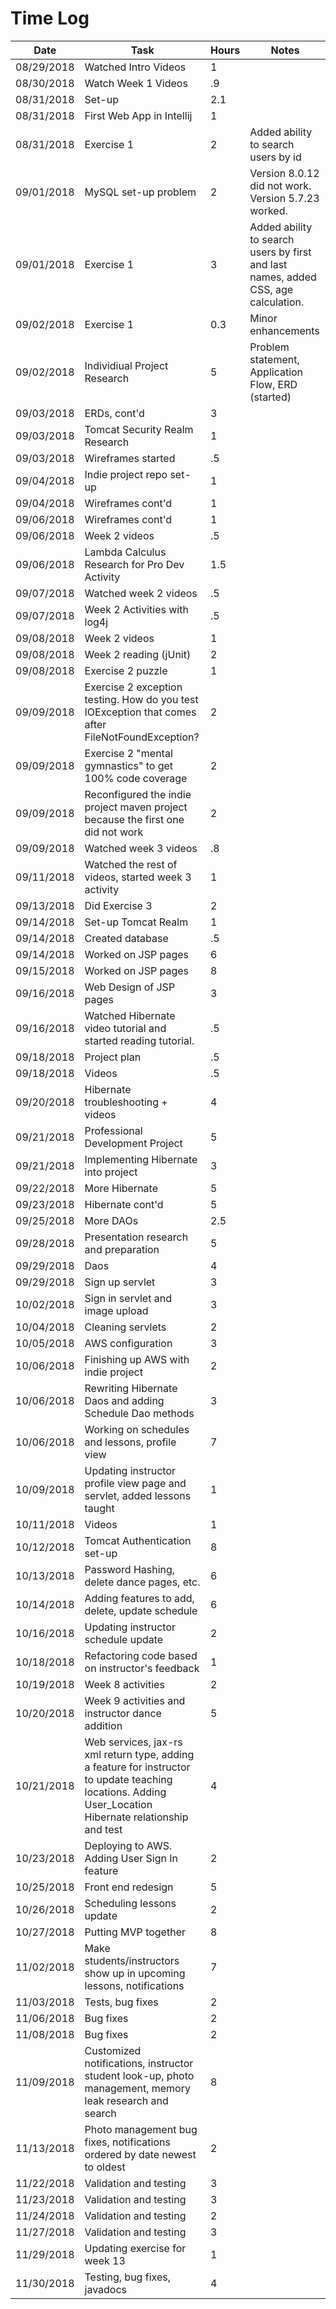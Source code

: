 # Time Log

| Date | Task | Hours | Notes|
|------|------|-------|------|
|08/29/2018|Watched Intro Videos|1|
|08/30/2018|Watch Week 1 Videos|.9|
|08/31/2018|Set-up|2.1
|08/31/2018|First Web App in Intellij|1|
|08/31/2018|Exercise 1|2|Added ability to search users by id|
|09/01/2018|MySQL set-up problem|2|Version 8.0.12 did not work. Version 5.7.23 worked.|
|09/01/2018|Exercise 1|3| Added ability to search users by first and last names, added CSS, age calculation.|
|09/02/2018|Exercise 1|0.3|Minor enhancements|
|09/02/2018|Individiual Project Research|5|Problem statement, Application Flow, ERD (started)|
|09/03/2018|ERDs, cont'd|3|
|09/03/2018|Tomcat Security Realm Research|1|
|09/03/2018|Wireframes started|.5|
|09/04/2018|Indie project repo set-up|1|
|09/04/2018|Wireframes cont'd|1|
|09/06/2018|Wireframes cont'd|1|
|09/06/2018|Week 2 videos|.5|
|09/06/2018|Lambda Calculus Research for Pro Dev Activity|1.5|
|09/07/2018|Watched week 2 videos|.5|
|09/07/2018|Week 2 Activities with log4j |.5|
|09/08/2018|Week 2 videos |1|
|09/08/2018|Week 2 reading (jUnit) |2|
|09/08/2018|Exercise 2 puzzle |1|
|09/09/2018|Exercise 2 exception testing. How do you test IOException that comes after FileNotFoundException?|2|
|09/09/2018|Exercise 2 "mental gymnastics" to get 100% code coverage|2|
|09/09/2018|Reconfigured the indie project maven project because the first one did not work|2|
|09/09/2018|Watched week 3 videos|.8|
|09/11/2018|Watched the rest of videos, started week 3 activity|1|
|09/13/2018|Did Exercise 3 |2|
|09/14/2018|Set-up Tomcat Realm |1|
|09/14/2018|Created database |.5|
|09/14/2018|Worked on JSP pages |6|
|09/15/2018|Worked on JSP pages |8|
|09/16/2018|Web Design of JSP pages |3|
|09/16/2018|Watched Hibernate video tutorial and started reading tutorial. |.5|
|09/18/2018|Project plan |.5|
|09/18/2018|Videos |.5|
|09/20/2018|Hibernate troubleshooting + videos |4|
|09/21/2018|Professional Development Project |5|
|09/21/2018|Implementing Hibernate into project |3|
|09/22/2018|More Hibernate |5|
|09/23/2018|Hibernate cont'd |5|
|09/25/2018|More DAOs |2.5|
|09/28/2018|Presentation research and preparation |5|
|09/29/2018|Daos |4|
|09/29/2018|Sign up servlet |3|
|10/02/2018|Sign in servlet and image upload |3|
|10/04/2018|Cleaning servlets |2|
|10/05/2018|AWS configuration |3|
|10/06/2018|Finishing up AWS with indie project |2|
|10/06/2018|Rewriting Hibernate Daos and adding Schedule Dao methods |3|
|10/06/2018|Working on schedules and lessons, profile view |7|
|10/09/2018|Updating instructor profile view page and servlet, added lessons taught |1|
|10/11/2018|Videos|1|
|10/12/2018|Tomcat Authentication set-up |8|
|10/13/2018|Password Hashing, delete dance pages, etc. |6|
|10/14/2018|Adding features to add, delete, update schedule |6|
|10/16/2018|Updating instructor schedule update |2|
|10/18/2018|Refactoring code based on instructor's feedback |1|
|10/19/2018|Week 8 activities |2|
|10/20/2018|Week 9 activities and instructor dance addition |5|
|10/21/2018|Web services, jax-rs xml return type, adding a feature for instructor to update teaching locations. Adding User_Location Hibernate relationship and test |4|
|10/23/2018|Deploying to AWS. Adding User Sign In feature |2|
|10/25/2018|Front end redesign |5|
|10/26/2018|Scheduling lessons update |2|
|10/27/2018|Putting MVP together |8|
|11/02/2018|Make students/instructors show up in upcoming lessons, notifications |7|
|11/03/2018|Tests, bug fixes |2|
|11/06/2018|Bug fixes |2|
|11/08/2018|Bug fixes |2|
|11/09/2018|Customized notifications, instructor student look-up, photo management, memory leak research and search |8|
|11/13/2018|Photo management bug fixes, notifications ordered by date newest to oldest |2|
|11/22/2018|Validation and testing |3|
|11/23/2018|Validation and testing |3|
|11/24/2018|Validation and testing |2|
|11/27/2018|Validation and testing |3|
|11/29/2018|Updating exercise for week 13 |1|
|11/30/2018|Testing, bug fixes, javadocs |4|
